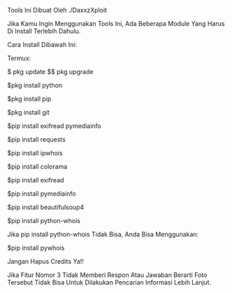 Tools Ini Dibuat Oleh ./DaxxzXploit

Jika Kamu Ingin Menggunakan Tools Ini, Ada Beberapa Module Yang Harus Di Install Terlebih Dahulu.

Cara Install Dibawah Ini:

Termux: 

$ pkg update $$ pkg upgrade

$pkg install python

$pkg install pip

$pkg install git

$pip install exifread pymediainfo

$pip install requests

$pip install ipwhois

$pip install colorama

$pip install exifread

$pip install pymediainfo

$pip install beautifulsoup4

$pip install python-whois

Jika pip install python-whois Tidak Bisa, Anda Bisa Menggunakan:

$pip install pywhois

Jangan Hapus Credits Ya!!

Jika Fitur Nomor 3 Tidak Memberi Respon Atau Jawaban Berarti Foto Tersebut Tidak Bisa Untuk Dilakukan Pencarian Informasi Lebih Lanjut.
